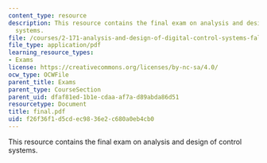 ```yaml
---
content_type: resource
description: This resource contains the final exam on analysis and design of control
  systems.
file: /courses/2-171-analysis-and-design-of-digital-control-systems-fall-2006/f26f36f1d5cdec9836e2c680a0eb4cb0_final.pdf
file_type: application/pdf
learning_resource_types:
- Exams
license: https://creativecommons.org/licenses/by-nc-sa/4.0/
ocw_type: OCWFile
parent_title: Exams
parent_type: CourseSection
parent_uid: dfaf81ed-1b1e-cdaa-af7a-d89abda86d51
resourcetype: Document
title: final.pdf
uid: f26f36f1-d5cd-ec98-36e2-c680a0eb4cb0
---
```

This resource contains the final exam on analysis and design of control systems.